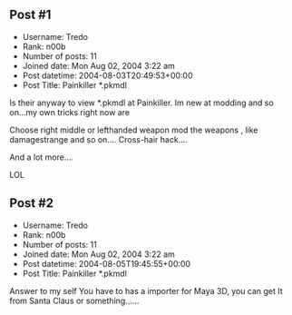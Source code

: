 ## Post #1
- Username: Tredo
- Rank: n00b
- Number of posts: 11
- Joined date: Mon Aug 02, 2004 3:22 am
- Post datetime: 2004-08-03T20:49:53+00:00
- Post Title: Painkiller *.pkmdl

Is their anyway to view *.pkmdl at Painkiller. Im new at modding and so on...my own tricks right now are

Choose right middle or lefthanded weapon
mod the weapons , like damagestrange and so on....
Cross-hair hack....

And a lot more....

LOL
## Post #2
- Username: Tredo
- Rank: n00b
- Number of posts: 11
- Joined date: Mon Aug 02, 2004 3:22 am
- Post datetime: 2004-08-05T19:45:55+00:00
- Post Title: Painkiller *.pkmdl

Answer to my self  You have to has a importer for Maya 3D, you can get It from Santa Claus or something......
